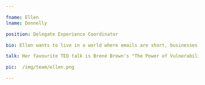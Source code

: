 ```yaml
---

fname: Ellen
lname: Donnelly

position: Delegate Experience Coordinator

bio: Ellen wants to live in a world where emails are short, businesses are innovative & pizza is considered its own food group. Working in the realm of professional sports, she has been instilled with a firm belief in the power of sport to build confident leaders, hard-working teammates, and strong communities. When she's not scouting prospects, you can find Ellen epically failing to cook Pinterest recipes, aimlessly exploring the streets of Toronto, or changing her voicemail greeting for the billionth time.

talk: Her favourite TED talk is Brené Brown's "The Power of Vulnerability.

pic:  /img/team/ellen.png

---
```

